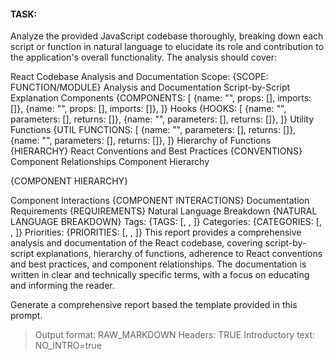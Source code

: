 #### TASK:
Analyze the provided JavaScript codebase thoroughly, breaking down each script or function in natural language to elucidate its role and contribution to the application's overall functionality. The analysis should cover:

React Codebase Analysis and Documentation
Scope: {SCOPE: FUNCTION/MODULE}
Analysis and Documentation
Script-by-Script Explanation
Components
{COMPONENTS: [
{name: "", props: [], imports: []},
{name: "", props: [], imports: []},
]}
Hooks
{HOOKS: [
{name: "", parameters: [], returns: []},
{name: "", parameters: [], returns: []},
]}
Utility Functions
{UTIL FUNCTIONS: [
{name: "", parameters: [], returns: []},
{name: "", parameters: [], returns: []},
]}
Hierarchy of Functions
{HIERARCHY}
React Conventions and Best Practices
{CONVENTIONS}
Component Relationships
Component Hierarchy

{COMPONENT HIERARCHY}

Component Interactions
{COMPONENT INTERACTIONS}
Documentation Requirements
{REQUIREMENTS}
Natural Language Breakdown
{NATURAL LANGUAGE BREAKDOWN}
Tags: {TAGS: [, , ]}
Categories: {CATEGORIES: [, , ]}
Priorities: {PRIORITIES: [, , ]}
This report provides a comprehensive analysis and documentation of the React codebase, covering script-by-script explanations, hierarchy of functions, adherence to React conventions and best practices, and component relationships. The documentation is written in clear and technically specific terms, with a focus on educating and informing the reader.

Generate a comprehensive report based the template provided in this prompt.
> Output format: RAW_MARKDOWN
> Headers: TRUE
> Introductory text: NO_INTRO=true